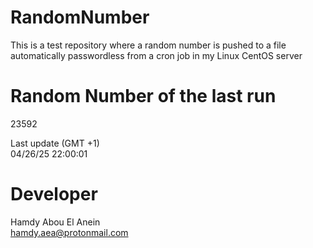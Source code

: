 # RandomNumber    
This is a test repository where a random number is pushed to a file automatically passwordless from a cron job in my Linux CentOS server    
# Random Number of the last run   
23592
      
Last update (GMT +1)    
04/26/25 22:00:01
# Developer    
Hamdy Abou El Anein   
hamdy.aea@protonmail.com

